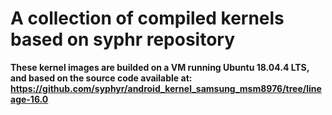 # A collection of compiled kernels based on syphr repository

**These kernel images are builded on a VM running Ubuntu 18.04.4 LTS, and based on the source code available at:
https://github.com/syphyr/android_kernel_samsung_msm8976/tree/lineage-16.0**

